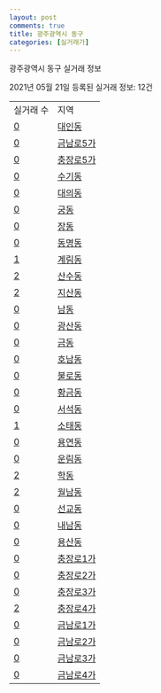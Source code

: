 ```yaml
---
layout: post
comments: true
title: 광주광역시 동구
categories: [실거래가]
---
```


광주광역시 동구 실거래 정보

2021년 05월 21일 등록된 실거래 정보: 12건


<table>
  <tr>
    <td>실거래 수</td>
    <td>지역</td>
  </tr>

  
  <tr>
    <td><a href="2911010100.html">0</a></td>
    <td><a href="2911010100.html">대인동</a></td>
  </tr>
    

  <tr>
    <td><a href="2911010200.html">0</a></td>
    <td><a href="2911010200.html">금남로5가</a></td>
  </tr>
    

  <tr>
    <td><a href="2911010300.html">0</a></td>
    <td><a href="2911010300.html">충장로5가</a></td>
  </tr>
    

  <tr>
    <td><a href="2911010400.html">0</a></td>
    <td><a href="2911010400.html">수기동</a></td>
  </tr>
    

  <tr>
    <td><a href="2911010500.html">0</a></td>
    <td><a href="2911010500.html">대의동</a></td>
  </tr>
    

  <tr>
    <td><a href="2911010600.html">0</a></td>
    <td><a href="2911010600.html">궁동</a></td>
  </tr>
    

  <tr>
    <td><a href="2911010700.html">0</a></td>
    <td><a href="2911010700.html">장동</a></td>
  </tr>
    

  <tr>
    <td><a href="2911010800.html">0</a></td>
    <td><a href="2911010800.html">동명동</a></td>
  </tr>
    

  <tr>
    <td><a href="2911010900.html">1</a></td>
    <td><a href="2911010900.html">계림동</a></td>
  </tr>
    

  <tr>
    <td><a href="2911011000.html">2</a></td>
    <td><a href="2911011000.html">산수동</a></td>
  </tr>
    

  <tr>
    <td><a href="2911011100.html">2</a></td>
    <td><a href="2911011100.html">지산동</a></td>
  </tr>
    

  <tr>
    <td><a href="2911011200.html">0</a></td>
    <td><a href="2911011200.html">남동</a></td>
  </tr>
    

  <tr>
    <td><a href="2911011300.html">0</a></td>
    <td><a href="2911011300.html">광산동</a></td>
  </tr>
    

  <tr>
    <td><a href="2911011400.html">0</a></td>
    <td><a href="2911011400.html">금동</a></td>
  </tr>
    

  <tr>
    <td><a href="2911011500.html">0</a></td>
    <td><a href="2911011500.html">호남동</a></td>
  </tr>
    

  <tr>
    <td><a href="2911011600.html">0</a></td>
    <td><a href="2911011600.html">불로동</a></td>
  </tr>
    

  <tr>
    <td><a href="2911011700.html">0</a></td>
    <td><a href="2911011700.html">황금동</a></td>
  </tr>
    

  <tr>
    <td><a href="2911011800.html">0</a></td>
    <td><a href="2911011800.html">서석동</a></td>
  </tr>
    

  <tr>
    <td><a href="2911011900.html">1</a></td>
    <td><a href="2911011900.html">소태동</a></td>
  </tr>
    

  <tr>
    <td><a href="2911012000.html">0</a></td>
    <td><a href="2911012000.html">용연동</a></td>
  </tr>
    

  <tr>
    <td><a href="2911012100.html">0</a></td>
    <td><a href="2911012100.html">운림동</a></td>
  </tr>
    

  <tr>
    <td><a href="2911012200.html">2</a></td>
    <td><a href="2911012200.html">학동</a></td>
  </tr>
    

  <tr>
    <td><a href="2911012300.html">2</a></td>
    <td><a href="2911012300.html">월남동</a></td>
  </tr>
    

  <tr>
    <td><a href="2911012400.html">0</a></td>
    <td><a href="2911012400.html">선교동</a></td>
  </tr>
    

  <tr>
    <td><a href="2911012500.html">0</a></td>
    <td><a href="2911012500.html">내남동</a></td>
  </tr>
    

  <tr>
    <td><a href="2911012600.html">0</a></td>
    <td><a href="2911012600.html">용산동</a></td>
  </tr>
    

  <tr>
    <td><a href="2911012700.html">0</a></td>
    <td><a href="2911012700.html">충장로1가</a></td>
  </tr>
    

  <tr>
    <td><a href="2911012800.html">0</a></td>
    <td><a href="2911012800.html">충장로2가</a></td>
  </tr>
    

  <tr>
    <td><a href="2911012900.html">0</a></td>
    <td><a href="2911012900.html">충장로3가</a></td>
  </tr>
    

  <tr>
    <td><a href="2911013000.html">2</a></td>
    <td><a href="2911013000.html">충장로4가</a></td>
  </tr>
    

  <tr>
    <td><a href="2911013100.html">0</a></td>
    <td><a href="2911013100.html">금남로1가</a></td>
  </tr>
    

  <tr>
    <td><a href="2911013200.html">0</a></td>
    <td><a href="2911013200.html">금남로2가</a></td>
  </tr>
    

  <tr>
    <td><a href="2911013300.html">0</a></td>
    <td><a href="2911013300.html">금남로3가</a></td>
  </tr>
    

  <tr>
    <td><a href="2911013400.html">0</a></td>
    <td><a href="2911013400.html">금남로4가</a></td>
  </tr>
    


</table>
    